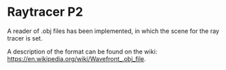 # Raytracer P2
A reader of .obj files has been implemented, in which the scene for the ray tracer is set.

A description of the format can be found on the wiki: https://en.wikipedia.org/wiki/Wavefront_.obj_file.
